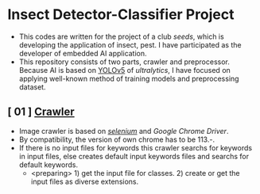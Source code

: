 # Insect Detector-Classifier Project
- This codes are written for the project of a club <i>seeds</i>, which is developing the application of insect, pest. I have participated as the developer of embedded AI application.
- This repository consists of two parts, crawler and preprocessor. Because AI is based on <a href = "https://github.com/ultralytics/yolov5">YOLOv5</a> of <i>ultralytics</i>, I have focused on applying well-known method of training models and preprocessing dataset.

## [ 01 ] <a href = "https://github.com/unsik6/insect_detector_project/blob/main/01_image_crawler/img_crawler.py">Crawler</a>
- Image crawler is based on <a href = "https://www.selenium.dev/"><i>selenium</i></a> and <i>Google Chrome Driver</i>.
- By compatibility, the version of own chrome has to be 113.-. 
- If there is no input files for keywords this crawler searchs for keywords in input files, else creates default input keywords files and searchs for default keywords.
	- \<preparing\> 1) get the input file for classes. 2) create or get the input files as diverse extensions.
